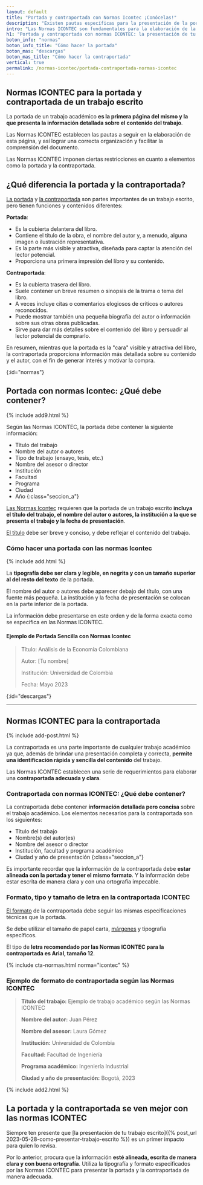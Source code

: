 ```yaml
---
layout: default
title: "Portada y contraportada con Normas Icontec ¡Conócelas!"
description: "Existen pautas específicas para la presentación de la portada y contraportada con Normas ICONTEC. Mira la información detallada y las especificaciones"
intro: "Las Normas ICONTEC son fundamentales para la elaboración de la portada y la contraportada de tu trabajo escrito. Mira ejemplos de cómo debe ser el formato."
h1: "Portada y contraportada con normas ICONTEC: la presentación de tu trabajo"
boton_info: "normas"
boton_info_title: "Cómo hacer la portada"
boton_mas: "descargas"
boton_mas_title: "Cómo hacer la contraportada"
vertical: true
permalink: /normas-icontec/portada-contraportada-normas-icontec
---
```

## Normas ICONTEC para la portada y contraportada de un trabajo escrito

La portada de un trabajo académico **es la primera página del mismo y la que presenta la información detallada sobre el contenido del trabajo**.

Las Normas ICONTEC establecen las pautas a seguir en la elaboración de esta página, y así lograr una correcta organización y facilitar la comprensión del documento.

Las Normas ICONTEC imponen ciertas restricciones en cuanto a elementos como la portada y la contraportada.

## ¿Qué diferencia la portada y la contraportada?

[La portada]({{'portada-trabajo-escrito'|relative_url}} "Portada trabajo escrito") y [la contraportada]({{'contraportada-trabajo-escrito'|relative_url}} "Contraportada") son partes importantes de un trabajo escrito, pero tienen funciones y contenidos diferentes:

**Portada**:
- Es la cubierta delantera del libro.
- Contiene el título de la obra, el nombre del autor y, a menudo, alguna imagen o ilustración representativa.
- Es la parte más visible y atractiva, diseñada para captar la atención del lector potencial.
- Proporciona una primera impresión del libro y su contenido.

**Contraportada**:
- Es la cubierta trasera del libro.
- Suele contener un breve resumen o sinopsis de la trama o tema del libro.
- A veces incluye citas o comentarios elogiosos de críticos o autores reconocidos.
- Puede mostrar también una pequeña biografía del autor o información sobre sus otras obras publicadas.
- Sirve para dar más detalles sobre el contenido del libro y persuadir al lector potencial de comprarlo.

En resumen, mientras que la portada es la "cara" visible y atractiva del libro, la contraportada proporciona información más detallada sobre su contenido y el autor, con el fin de generar interés y motivar la compra.

<!-- Anclaje para que la barra fijada no cubra el siguiente subtítulo -->
{:id="normas"}

## Portada con normas Icontec: ¿Qué debe contener?

{% include add9.html %}

Según las Normas ICONTEC, la portada debe contener la siguiente información:

- Título del trabajo
- Nombre del autor o autores
- Tipo de trabajo (ensayo, tesis, etc.)
- Nombre del asesor o director
- Institución
- Facultad
- Programa
- Ciudad
- Año
{:class="seccion_a"}

[Las Normas Icontec]({{site.baseurl}}/normas-icontec "Normas Icontec") requieren que la portada de un trabajo escrito **incluya el título del trabajo, el nombre del autor o autores, la institución a la que se presenta el trabajo y la fecha de presentación**.

[El título]({{'titulos-trabajo-escrito'|relative_url}} "Títulos de los trabajos escritos") debe ser breve y conciso, y debe reflejar el contenido del trabajo.

### Cómo hacer una portada con las normas Icontec

{% include add.html %}

La **tipografía debe ser clara y legible, en negrita y con un tamaño superior al del resto del texto** de la portada.

El nombre del autor o autores debe aparecer debajo del título, con una fuente más pequeña. La institución y la fecha de presentación se colocan en la parte inferior de la portada.

La información debe presentarse en este orden y de la forma exacta como se especifica en las Normas ICONTEC.

#### Ejemplo de Portada Sencilla con Normas Icontec

>
> Título: Análisis de la Economía Colombiana   
>
> Autor: [Tu nombre]  
>
> Institución: Universidad de Colombia  
>
> Fecha: Mayo 2023
<!-- Anclaje para que la barra fijada no cubra el siguiente subtítulo -->
{:id="descargas"}

----

## Normas ICONTEC para la contraportada

{% include add-post.html %}

La contraportada es una parte importante de cualquier trabajo académico ya que, además de brindar una presentación completa y correcta, **permite una identificación rápida y sencilla del contenido** del trabajo.

Las Normas ICONTEC establecen una serie de requerimientos para elaborar una **contraportada adecuada y clara**.

### Contraportada con normas ICONTEC: ¿Qué debe contener?

La contraportada debe contener **información detallada pero concisa** sobre el trabajo académico. Los elementos necesarios para la contraportada son los siguientes:

- Título del trabajo
- Nombre(s) del autor(es)
- Nombre del asesor o director
- Institución, facultad y programa académico
- Ciudad y año de presentación
{:class="seccion_a"}

Es importante recordar que la información de la contraportada debe **estar alineada con la portada y tener el mismo formato**. Y la información debe estar escrita de manera clara y con una ortografía impecable.

### Formato, tipo y tamaño de letra en la contraportada ICONTEC

[El formato]({{'normas-icontec/cuerpo-trabajo-normas-icontec'|relative_url}} "Formato Normas Icontec") de la contraportada debe seguir las mismas especificaciones técnicas que la portada.

Se debe utilizar el tamaño de papel carta, [márgenes]({{'normas-icontec/margenes-normas-icontec'|relative_url}} "Márgenes Normas Icontec") y tipografía específicos.

El tipo de **letra recomendado por las Normas ICONTEC para la contraportada es Arial, tamaño 12**.

{% include cta-normas.html norma="icontec" %}

### Ejemplo de formato de contraportada según las Normas ICONTEC

>**Título del trabajo:** Ejemplo de trabajo académico según las Normas ICONTEC  
>
>**Nombre del autor:** Juan Pérez  
>
>**Nombre del asesor:** Laura Gómez  
>
>**Institución:** Universidad de Colombia  
>
>**Facultad:** Facultad de Ingeniería  
>
>**Programa académico:** Ingeniería Industrial  
>
>**Ciudad y año de presentación:** Bogotá, 2023

{% include add2.html %}

## La portada y la contraportada se ven mejor con las normas ICONTEC

Siempre ten presente que [la presentación de tu trabajo escrito]({% post_url 2023-05-28-como-presentar-trabajo-escrito %}) es un primer impacto para quien lo revisa.

Por lo anterior, procura que la información **esté alineada, escrita de manera clara y con buena ortografía**. Utiliza la tipografía y formato especificados por las Normas ICONTEC para presentar la portada y la contraportada de manera adecuada.
